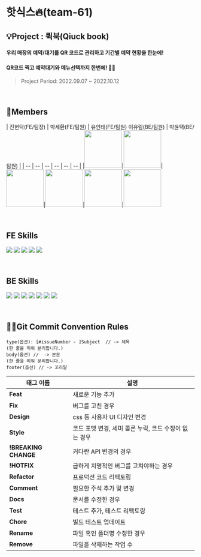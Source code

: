 # 핫식스🔥(team-61)
## 💡Project : 퀵북(Qiuck book)
#### 우리 매장의 예약/대기를 QR 코드로 관리하고 기간별 예약 현황을 한눈에!
#### QR코드 찍고 예약대기와 메뉴선택까지 한번에! 👌🏻
> Project Period: 2022.09.07 ~ 2022.10.12

<br/>

## 👥Members
| 진현덕(FE/팀장) | 박세환(FE/팀원) | 유인태(FE/팀원)  이유림(BE/팀원) | 박윤택(BE/팀원) |
| -- | -- | -- | -- | -- | -- |
|<img width="100" height="100" src="https://avatars.githubusercontent.com/u/102455275?v=4"/>|<img width="100" height="100" src="https://avatars.githubusercontent.com/u/104332812?v=4"/>|<img width="100" height="100" src="https://avatars.githubusercontent.com/u/82711000?v=4"/>|<img width="100" height="100" src="https://avatars.githubusercontent.com/u/100186616?v=4"/>|<img width="100" height="100" src="https://avatars.githubusercontent.com/u/104312654?v=4"/>|<img width="100" height="100" src="https://avatars.githubusercontent.com/u/26485439?v=4"/>


<br/>

## FE Skills
<div>
  <p>
    <img src="https://img.shields.io/badge/React-61DAFB?style=for-the-badge&logo=React&logoColor=white"/>
    <img src="https://img.shields.io/badge/Redux-764ABC?style=for-the-badge&logo=Redux&logoColor=white"/>  
    <img src="https://img.shields.io/badge/Axios-5A29E4?style=for-the-badge&logo=Axios&logoColor=white"/> 
    <img src="https://img.shields.io/badge/styled components-DB7093?style=for-the-badge&logo=styled-components&logoColor=white"/>
    <img src="https://img.shields.io/badge/.ENV-ECD53F?style=for-the-badge&logo=.ENV&logoColor=white"/>
  </p>
</div>

<br/>

## BE Skills
<div>
  <p>
    <img src="https://img.shields.io/badge/Gradle (7.5)-02303A?style=for-the-badge&logo=Gradle&logoColor=white"/>  
    <img src="https://img.shields.io/badge/Java (11)-007396?style=for-the-badge&logo=Java&logoColor=white"/>
    <img src="https://img.shields.io/badge/Spring Boot (2.7.3)-6DB33F?style=for-the-badge&logo=Spring Boot&logoColor=white"/>
    <img src="https://img.shields.io/badge/Spring Security (2.7.3)-6DB33F?style=for-the-badge&logo=Spring Security&logoColor=white"/>
    <img src="https://img.shields.io/badge/Redis (7.0.0)-DC382D?style=for-the-badge&logo=Redis&logoColor=white"/>
    <img src="https://img.shields.io/badge/MySQL (8.0.0)-4479A1?style=for-the-badge&logo=MySQL&logoColor=white"/>
    <img src="https://img.shields.io/badge/Docker (20.10.17)-2496ED?style=for-the-badge&logo=Docker&logoColor=white"/>
  </p>
</div>

<!--
<div>
  사용예정
  <p>
    <img src="https://img.shields.io/badge/GitHub Actions-2088FF?style=for-the-badge&logo=GitHub Actions&logoColor=white"/>
    <img src="https://img.shields.io/badge/Amazon AWS-232F3E?style=for-the-badge&logo=Amazon AWS&logoColor=white"/>
    <img src="https://img.shields.io/badge/Amazon EC2-FF9900?style=for-the-badge&logo=Amazon EC2&logoColor=white"/>
    <img src="https://img.shields.io/badge/Amazon S3-569A31?style=for-the-badge&logo=Amazon S3&logoColor=white"/>
  </p>
</div>
-->


<br/>


## ✍🏻Git Commit Convention Rules
```
type(옵션): [#issueNumber - ]Subject  // -> 제목
(한 줄을 띄워 분리합니다.)
body(옵션) //  -> 본문 
(한 줄을 띄워 분리합니다.)
footer(옵션) // -> 꼬리말
```

|태그 이름|설명|
|--|--|
|**Feat**|새로운 기능 추가|
|**Fix**|버그를 고친 경우|
|**Design**|css 등 사용자 UI 디자인 변경|
|**Style**|코드 포맷 변경, 세미 콜론 누락, 코드 수정이 없는 경우|
|**!BREAKING CHANGE**|커다란 API 변경의 경우|
|**!HOTFIX**|급하게 치명적인 버그를 고쳐야하는 경우|
|**Refactor**|프로덕션 코드 리펙토링|
|**Comment**|필요한 주석 추가 및 변경|
|**Docs**|문서를 수정한 경우|
|**Test**|테스트 추가, 테스트 리펙토링|
|**Chore**|빌드 테스트 업데이트|
|**Rename**|파일 혹인 폴더명 수정한 경우|
|**Remove**|파일을 삭제하는 작업 수
